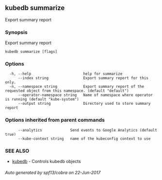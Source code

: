 ## kubedb summarize

Export summary report

### Synopsis


Export summary report

```
kubedb summarize [flags]
```

### Options

```
  -h, --help                        help for summarize
      --index string                Export summary report for this only.
  -n, --namespace string            Export summary report of the requested object from this namespace. (default "default")
      --operator-namespace string   Name of namespace where operator is running (default "kube-system")
      --output string               Directory used to store summary report
```

### Options inherited from parent commands

```
      --analytics             Send events to Google Analytics (default true)
      --kube-context string   name of the kubeconfig context to use
```

### SEE ALSO
* [kubedb](kubedb.md)	 - Controls kubedb objects

###### Auto generated by spf13/cobra on 22-Jun-2017
